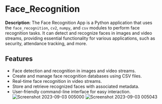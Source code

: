 # Face_Recognition
**Description**: 
The Face Recognition App is a Python application that uses the `face_recognition`, `cv2`, `numpy`, and `csv` modules to perform face recognition tasks. It can detect and recognize faces in images and video streams, providing essential functionality for various applications, such as security, attendance tracking, and more.

## Features

- Face detection and recognition in images and video streams.
- Create and manage face recognition databases using CSV files.
- Real-time face recognition in video streams.
- Store and retrieve recognized faces with associated metadata.
- User-friendly command-line interface for easy interaction.![Screenshot 2023-09-03 005000](https://github.com/vaishnavi-4102/Face_Recognition/assets/94067180/a375d061-e8f0-4cc5-bd44-7a78522fed44)
![Screenshot 2023-09-03 005043](https://github.com/vaishnavi-4102/Face_Recognition/assets/94067180/06eb522a-f9e2-4631-b89a-a460222a43bf)
